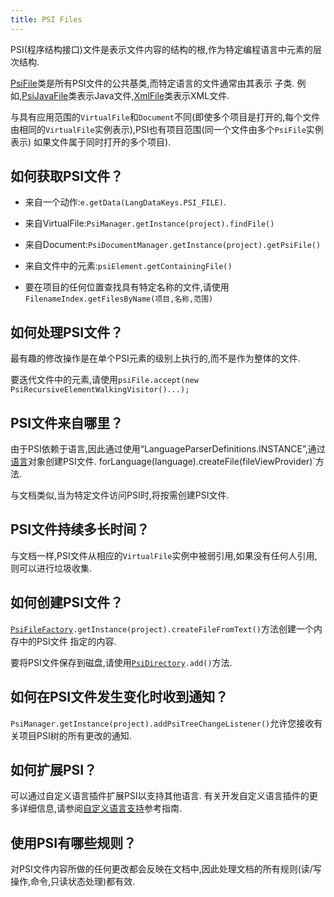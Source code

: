 ```yaml
---
title: PSI Files
---
```


PSI(程序结构接口)文件是表示文件内容的结构的根,作为特定编程语言中元素的层次结构.


[PsiFile](upsource:///platform/core-api/src/com/intellij/psi/PsiFile.java)类是所有PSI文件的公共基类,而特定语言的文件通常由其表示
子类.
例如,[PsiJavaFile](upsource:///java/java-psi-api/src/com/intellij/psi/PsiJavaFile.java)类表示Java文件,[XmlFile](upsource:///xml/xml-psi-api/src/com/intellij/psi/xml/XmlFile.java)类表示XML文件.


与具有应用范围的`VirtualFile`和`Document`不同(即使多个项目是打开的,每个文件由相同的`VirtualFile`实例表示),PSI也有项目范围(同一个文件由多个`PsiFile`实例表示)
如果文件属于同时打开的多个项目).


## 如何获取PSI文件？


* 来自一个动作:`e.getData(LangDataKeys.PSI_FILE)`.

* 来自VirtualFile:`PsiManager.getInstance(project).findFile()`

* 来自Document:`PsiDocumentManager.getInstance(project).getPsiFile()`

* 来自文件中的元素:`psiElement.getContainingFile()`

* 要在项目的任何位置查找具有特定名称的文件,请使用`FilenameIndex.getFilesByName(项目,名称,范围)`


## 如何处理PSI文件？


最有趣的修改操作是在单个PSI元素的级别上执行的,而不是作为整体的文件.


要迭代文件中的元素,请使用`psiFile.accept(new PsiRecursiveElementWalkingVisitor()...);`


## PSI文件来自哪里？


由于PSI依赖于语言,因此通过使用“LanguageParserDefinitions.INSTANCE”,通过[语言](upsource:///platform/core-api/src/com/intellij/lang/Language.java)对象创建PSI文件. 
forLanguage(language).createFile(fileViewProvider)`方法.


与文档类似,当为特定文件访问PSI时,将按需创建PSI文件.


## PSI文件持续多长时间？


与文档一样,PSI文件从相应的`VirtualFile`实例中被弱引用,如果没有任何人引用,则可以进行垃圾收集.


## 如何创建PSI文件？


[`PsiFileFactory`](upsource:///platform/core-api/src/com/intellij/psi/PsiFileFactory.java)`.getInstance(project).createFileFromText()`方法创建一个内存中的PSI文件
指定的内容.


要将PSI文件保存到磁盘,请使用[`PsiDirectory`](upsource:///platform/core-api/src/com/intellij/psi/PsiDirectory.java)`.add()`方法.


## 如何在PSI文件发生变化时收到通知？


`PsiManager.getInstance(project).addPsiTreeChangeListener()`允许您接收有关项目PSI树的所有更改的通知.


## 如何扩展PSI？


可以通过自定义语言插件扩展PSI以支持其他语言.
有关开发自定义语言插件的更多详细信息,请参阅[自定义语言支持](/reference_guide/custom_language_support.md)参考指南.


## 使用PSI有哪些规则？


对PSI文件内容所做的任何更改都会反映在文档中,因此处理文档的所有规则(读/写操作,命令,只读状态处理)都有效.


